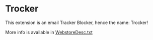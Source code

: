 # Trocker
This extension is an email Tracker Blocker, hence the name: Trocker!

More info is available in [WebstoreDesc.txt](WebstoreDesc.txt)
